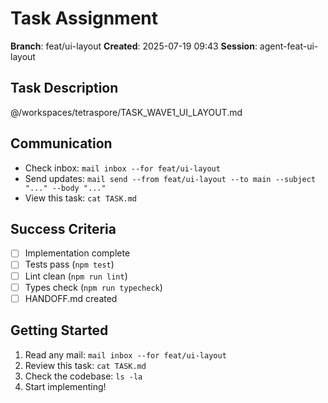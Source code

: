 # Task Assignment

**Branch**: feat/ui-layout
**Created**: 2025-07-19 09:43
**Session**: agent-feat-ui-layout

## Task Description
@/workspaces/tetraspore/TASK_WAVE1_UI_LAYOUT.md

## Communication
- Check inbox: `mail inbox --for feat/ui-layout`
- Send updates: `mail send --from feat/ui-layout --to main --subject "..." --body "..."`
- View this task: `cat TASK.md`

## Success Criteria
- [ ] Implementation complete
- [ ] Tests pass (`npm test`)
- [ ] Lint clean (`npm run lint`)
- [ ] Types check (`npm run typecheck`)
- [ ] HANDOFF.md created

## Getting Started
1. Read any mail: `mail inbox --for feat/ui-layout`
2. Review this task: `cat TASK.md`
3. Check the codebase: `ls -la`
4. Start implementing!
